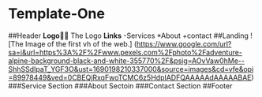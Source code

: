 # Template-One
##Header
**Logo**
ِِThe Logo
**Links**
-Services
*About
+contact
##Landing
![The Image of the first vh of the web.]
(https://www.google.com/url?sa=i&url=https%3A%2F%2Fwww.pexels.com%2Fphoto%2Fadventure-alpine-background-black-and-white-355770%2F&psig=AOvVaw0hMe--ShhSSdIpaT_YGF3O&ust=1690198210337000&source=images&cd=vfe&opi=89978449&ved=0CBEQjRxqFwoTCMC6z5HdpIADFQAAAAAdAAAAABAE)
###Service Section
###About Sectoin
###Contact Section
##Footer
